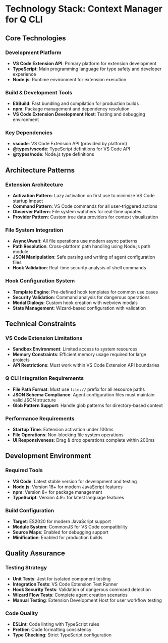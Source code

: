 # Technology Stack: Context Manager for Q CLI

## Core Technologies

### Development Platform
- **VS Code Extension API**: Primary platform for extension development
- **TypeScript**: Main programming language for type safety and developer experience
- **Node.js**: Runtime environment for extension execution

### Build & Development Tools
- **ESBuild**: Fast bundling and compilation for production builds
- **npm**: Package management and dependency resolution
- **VS Code Extension Development Host**: Testing and debugging environment

### Key Dependencies
- **vscode**: VS Code Extension API (provided by platform)
- **@types/vscode**: TypeScript definitions for VS Code API
- **@types/node**: Node.js type definitions

## Architecture Patterns

### Extension Architecture
- **Activation Pattern**: Lazy activation on first use to minimize VS Code startup impact
- **Command Pattern**: VS Code commands for all user-triggered actions
- **Observer Pattern**: File system watchers for real-time updates
- **Provider Pattern**: Custom tree data providers for context visualization

### File System Integration
- **Async/Await**: All file operations use modern async patterns
- **Path Resolution**: Cross-platform path handling using Node.js path module
- **JSON Manipulation**: Safe parsing and writing of agent configuration files
- **Hook Validation**: Real-time security analysis of shell commands

### Hook Configuration System
- **Template Engine**: Pre-defined hook templates for common use cases
- **Security Validation**: Command analysis for dangerous operations
- **Modal Dialogs**: Custom hook creation with webview modals
- **State Management**: Wizard-based configuration with validation

## Technical Constraints

### VS Code Extension Limitations
- **Sandbox Environment**: Limited access to system resources
- **Memory Constraints**: Efficient memory usage required for large projects
- **API Restrictions**: Must work within VS Code Extension API boundaries

### Q CLI Integration Requirements
- **File Path Format**: Must use `file://` prefix for all resource paths
- **JSON Schema Compliance**: Agent configuration files must maintain valid JSON structure
- **Glob Pattern Support**: Handle glob patterns for directory-based context

### Performance Requirements
- **Startup Time**: Extension activation under 100ms
- **File Operations**: Non-blocking file system operations
- **UI Responsiveness**: Drag & drop operations complete within 200ms

## Development Environment

### Required Tools
- **VS Code**: Latest stable version for development and testing
- **Node.js**: Version 18+ for modern JavaScript features
- **npm**: Version 8+ for package management
- **TypeScript**: Version 4.9+ for latest language features

### Build Configuration
- **Target**: ES2020 for modern JavaScript support
- **Module System**: CommonJS for VS Code compatibility
- **Source Maps**: Enabled for debugging support
- **Minification**: Enabled for production builds

## Quality Assurance

### Testing Strategy
- **Unit Tests**: Jest for isolated component testing
- **Integration Tests**: VS Code Extension Test Runner
- **Hook Security Tests**: Validation of dangerous command detection
- **Wizard Flow Tests**: Complete agent creation scenarios
- **Manual Testing**: Extension Development Host for user workflow testing

### Code Quality
- **ESLint**: Code linting with TypeScript rules
- **Prettier**: Code formatting consistency
- **Type Checking**: Strict TypeScript configuration